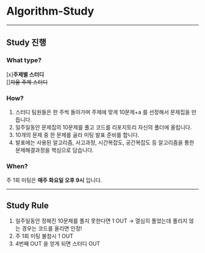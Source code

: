 # Algorithm-Study
---------------
## Study 진행

### What type?
[x]**주제별 스터디**<br/>
[]~~자율 주제 스터디~~

### How?
1. 스터디 팀원들은 한 주씩 돌아가며 주제에 맞게 10문제+a 를 선정해서 문제집을 만듭니다.
2. 일주일동안 문제집의 10문제를 풀고 코드를 리포지토리 자신의 폴더에 올립니다.
3. 10개의 문제 중 한 문제를 골라 미팅 발표 준비를 합니다.
4. 발표에는 사용된 알고리즘, 사고과정, 시간복잡도, 공간복잡도 등 알고리즘을 통한 문제해결과정을 핵심으로 담습니다.

### When?
주 1회 미팅은 **매주 화요일 오후 9시** 입니다.

----------------
## Study Rule
1. 일주일동안 정해진 10문제를 풀지 못한다면 1 OUT
  -> 열심히 풀었는데 풀리지 않는 경우는 코드를 올리면 인정!
2. 주 1회 미팅 불참시 1 OUT
3. 4번째 OUT 을 얻게 되면 스터디 OUT
